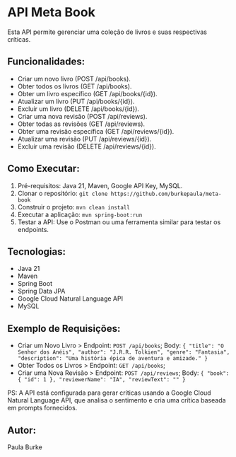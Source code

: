 # API Meta Book

Esta API permite gerenciar uma coleção de livros e suas respectivas críticas.

## Funcionalidades:

* Criar um novo livro (POST /api/books).
* Obter todos os livros (GET /api/books).
* Obter um livro específico (GET /api/books/{id}).
* Atualizar um livro (PUT /api/books/{id}).
* Excluir um livro (DELETE /api/books/{id}).
* Criar uma nova revisão (POST /api/reviews).
* Obter todas as revisões (GET /api/reviews).
* Obter uma revisão específica (GET /api/reviews/{id}).
* Atualizar uma revisão (PUT /api/reviews/{id}).
* Excluir uma revisão (DELETE /api/reviews/{id}).

## Como Executar:

1. Pré-requisitos: Java 21, Maven, Google API Key, MySQL.
2. Clonar o repositório: `git clone https://github.com/burkepaula/meta-book`
2. Construir o projeto: `mvn clean install`
3. Executar a aplicação: `mvn spring-boot:run`
4. Testar a API: Use o Postman ou uma ferramenta similar para testar os endpoints.

## Tecnologias:

* Java 21
* Maven
* Spring Boot
* Spring Data JPA
* Google Cloud Natural Language API
* MySQL

## Exemplo de Requisições:

* Criar um Novo Livro >
    Endpoint: `POST /api/books`; 
    Body: 
    `{
    "title": "O Senhor dos Anéis",
    "author": "J.R.R. Tolkien",
    "genre": "Fantasia",
    "description": "Uma história épica de aventura e amizade."
    }`
* Obter Todos os Livros >
    Endpoint: `GET /api/books`;
* Criar uma Nova Revisão >
  Endpoint: `POST /api/reviews`;
  Body:
  `{
    "book": {
        "id": 1
    },
    "reviewerName": "IA",
    "reviewText": ""
}`

PS: A API está configurada para gerar críticas usando a Google Cloud Natural Language API, que analisa o sentimento e cria uma crítica baseada em prompts fornecidos.

## Autor:

Paula Burke
